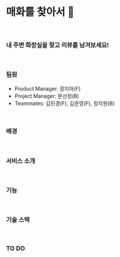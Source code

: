 # 매화를 찾아서 🌸

<br />

### 내 주변 화장실을 찾고 리뷰를 남겨보세요!

<br />

### 팀원

- Product Manager: 장지아(F)
- Project Manager: 문선정(B)
- Teammates: 김민경(F), 김준영(F), 장지원(B)

<br />

### 배경

<br />

### 서비스 소개

<br />

### 기능

<br />

### 기술 스택

<br />

### TO DO

<br />
